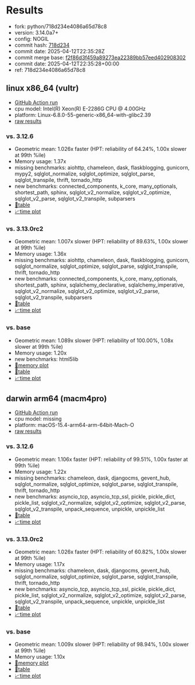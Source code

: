# Results

- fork: python/718d234e4086a65d78c8
- version: 3.14.0a7+
- config: NOGIL
- commit hash: [718d234](https://github.com/python/cpython/commit/718d234)
- commit date: 2025-04-12T22:35:28Z
- commit merge base: [f2f86d3f459a89273ea22389bb57eed402908302](https://github.com/python/cpython/commit/f2f86d3f459a89273ea22389bb57eed402908302)
- commit date: 2025-04-12T22:35:28+00:00
- ref: 718d234e4086a65d78c8

## linux x86_64 (vultr)

- [GitHub Action run](https://github.com/facebookexperimental/free-threading-benchmarking/actions/runs/14424572441)
- cpu model: Intel(R) Xeon(R) E-2286G CPU @ 4.00GHz
- platform: Linux-6.8.0-55-generic-x86_64-with-glibc2.39
- [raw results](bm-20250412-vultr-x86_64-python-718d234e4086a65d78c8-3.14.0a7%2B-718d234.json)

### vs. 3.12.6

- Geometric mean: 1.026x faster (HPT: reliability of 64.24%, 1.00x slower at 99th %ile)
- Memory usage: 1.37x
- missing benchmarks: aiohttp, chameleon, dask, flaskblogging, gunicorn, mypy2, sqlglot_normalize, sqlglot_optimize, sqlglot_parse, sqlglot_transpile, thrift, tornado_http
- new benchmarks: connected_components, k_core, many_optionals, shortest_path, sphinx, sqlglot_v2_normalize, sqlglot_v2_optimize, sqlglot_v2_parse, sqlglot_v2_transpile, subparsers
- [📄table](bm-20250412-vultr-x86_64-python-718d234e4086a65d78c8-3.14.0a7%2B-718d234-vs-3.12.6.md)
- [📈time plot](bm-20250412-vultr-x86_64-python-718d234e4086a65d78c8-3.14.0a7%2B-718d234-vs-3.12.6.svg)

### vs. 3.13.0rc2

- Geometric mean: 1.007x slower (HPT: reliability of 89.63%, 1.00x slower at 99th %ile)
- Memory usage: 1.36x
- missing benchmarks: aiohttp, chameleon, dask, flaskblogging, gunicorn, sqlglot_normalize, sqlglot_optimize, sqlglot_parse, sqlglot_transpile, thrift, tornado_http
- new benchmarks: connected_components, k_core, many_optionals, shortest_path, sphinx, sqlalchemy_declarative, sqlalchemy_imperative, sqlglot_v2_normalize, sqlglot_v2_optimize, sqlglot_v2_parse, sqlglot_v2_transpile, subparsers
- [📄table](bm-20250412-vultr-x86_64-python-718d234e4086a65d78c8-3.14.0a7%2B-718d234-vs-3.13.0rc2.md)
- [📈time plot](bm-20250412-vultr-x86_64-python-718d234e4086a65d78c8-3.14.0a7%2B-718d234-vs-3.13.0rc2.svg)

### vs. base

- Geometric mean: 1.089x slower (HPT: reliability of 100.00%, 1.08x slower at 99th %ile)
- Memory usage: 1.20x
- new benchmarks: html5lib
- [🧠memory plot](bm-20250412-vultr-x86_64-python-718d234e4086a65d78c8-3.14.0a7%2B-718d234-vs-base-mem.svg)
- [📄table](bm-20250412-vultr-x86_64-python-718d234e4086a65d78c8-3.14.0a7%2B-718d234-vs-base.md)
- [📈time plot](bm-20250412-vultr-x86_64-python-718d234e4086a65d78c8-3.14.0a7%2B-718d234-vs-base.svg)

## darwin arm64 (macm4pro)

- [GitHub Action run](https://github.com/facebookexperimental/free-threading-benchmarking/actions/runs/14424572441)
- cpu model: missing
- platform: macOS-15.4-arm64-arm-64bit-Mach-O
- [raw results](bm-20250412-macm4pro-arm64-python-718d234e4086a65d78c8-3.14.0a7%2B-718d234.json)

### vs. 3.12.6

- Geometric mean: 1.106x faster (HPT: reliability of 99.51%, 1.00x faster at 99th %ile)
- Memory usage: 1.22x
- missing benchmarks: chameleon, dask, djangocms, gevent_hub, sqlglot_normalize, sqlglot_optimize, sqlglot_parse, sqlglot_transpile, thrift, tornado_http
- new benchmarks: asyncio_tcp, asyncio_tcp_ssl, pickle, pickle_dict, pickle_list, sqlglot_v2_normalize, sqlglot_v2_optimize, sqlglot_v2_parse, sqlglot_v2_transpile, unpack_sequence, unpickle, unpickle_list
- [📄table](bm-20250412-macm4pro-arm64-python-718d234e4086a65d78c8-3.14.0a7%2B-718d234-vs-3.12.6.md)
- [📈time plot](bm-20250412-macm4pro-arm64-python-718d234e4086a65d78c8-3.14.0a7%2B-718d234-vs-3.12.6.svg)

### vs. 3.13.0rc2

- Geometric mean: 1.026x faster (HPT: reliability of 60.82%, 1.00x slower at 99th %ile)
- Memory usage: 1.17x
- missing benchmarks: chameleon, dask, djangocms, gevent_hub, sqlglot_normalize, sqlglot_optimize, sqlglot_parse, sqlglot_transpile, thrift, tornado_http
- new benchmarks: asyncio_tcp, asyncio_tcp_ssl, pickle, pickle_dict, pickle_list, sqlglot_v2_normalize, sqlglot_v2_optimize, sqlglot_v2_parse, sqlglot_v2_transpile, unpack_sequence, unpickle, unpickle_list
- [📄table](bm-20250412-macm4pro-arm64-python-718d234e4086a65d78c8-3.14.0a7%2B-718d234-vs-3.13.0rc2.md)
- [📈time plot](bm-20250412-macm4pro-arm64-python-718d234e4086a65d78c8-3.14.0a7%2B-718d234-vs-3.13.0rc2.svg)

### vs. base

- Geometric mean: 1.009x slower (HPT: reliability of 98.94%, 1.00x slower at 99th %ile)
- Memory usage: 1.10x
- [🧠memory plot](bm-20250412-macm4pro-arm64-python-718d234e4086a65d78c8-3.14.0a7%2B-718d234-vs-base-mem.svg)
- [📄table](bm-20250412-macm4pro-arm64-python-718d234e4086a65d78c8-3.14.0a7%2B-718d234-vs-base.md)
- [📈time plot](bm-20250412-macm4pro-arm64-python-718d234e4086a65d78c8-3.14.0a7%2B-718d234-vs-base.svg)

